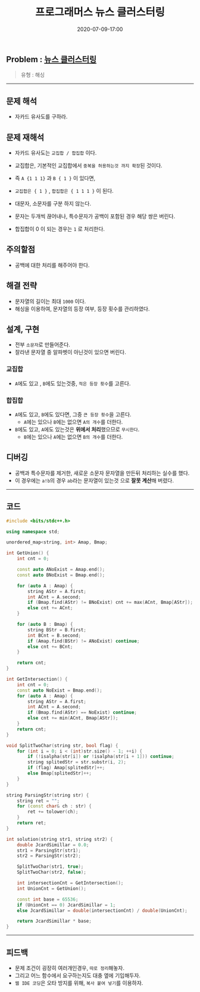 ﻿---
title: 프로그래머스 뉴스 클러스터링
date: 2020-07-09-17:00
categories:
- PS

tags:
- Programmers
- PS
- Problem Solve
- 구현
- 해싱

---

## Problem : [뉴스 클러스터링](https://programmers.co.kr/learn/courses/30/lessons/17677)
> 유형 : 해싱

---
 
 
 
## 문제 해석
* 자카드 유사도를 구하라.

## 문제 재해석
* 자카드 유사도는 `교집합 / 합집합` 이다.
* 교집합은, 기본적인 교집합에서 `중복을 허용하는것 까지 확장`된 것이다. 

* 즉 `A {1 1 1}` 과 `B { 1 }` 이 있다면, 
* `교집합은 { 1 }` , `합집합은 { 1 1 1 }` 이 된다.
* 대문자, 소문자를 구분 하지 않는다.
* 문자는 두개씩 끊어내나, 특수문자가 공백이 포함된 경우 해당 쌍은 버린다.
* 합집합이 0 이 되는 경우는 `1` 로 처리한다.

## 주의할점
* 공백에 대한 처리를 해주어야 한다.

## 해결 전략 
* 문자열의 길이는 최대 `1000` 이다.
* 해싱을 이용하여, 문자열의 등장 여부, 등장 횟수를 관리하였다.

## 설계, 구현
* 전부 `소문자`로 만들어준다.
* 잘라낸 문자열 중 알파벳이 아닌것이 있으면 버린다.

### 교집합
* `A`에도 있고 , `B`에도 있는것중, `적은 등장 횟수`를 고른다.
### 합집합
* `A`에도 있고, `B`에도 있다면, 그중 `큰 등장 횟수`을 고른다.
  * `A`에는 있으나 `B`에는 없으면 `A의 개수`를 더한다.
* `B`에도 있고, `A`에도 있는것은 **위에서 처리**했으므로 `무시한다`.
  * `B`에는 있으나 `A`에는 없으면 `B의 개수`를 더한다.

## 디버깅
* 공백과 특수문자를 제거한, 새로운 소문자 문자열을 만든뒤 처리하는 실수를 했다.
* 이 경우에는 `a!b`의 경우 `ab`라는 문자열이 있는것 으로 **잘못 계산**해 버렸다.

---

## 코드

```c++
#include <bits/stdc++.h>

using namespace std;

unordered_map<string, int> Amap, Bmap;

int GetUnion() {
    int cnt = 0;

    const auto ANoExist = Amap.end();
    const auto BNoExist = Bmap.end();

    for (auto A : Amap) {
        string AStr = A.first;
        int ACnt = A.second;
        if (Bmap.find(AStr) != BNoExist) cnt += max(ACnt, Bmap[AStr]);
        else cnt += ACnt;
    }

    for (auto B : Bmap) {
        string BStr = B.first;
        int BCnt = B.second;
        if (Amap.find(BStr) != ANoExist) continue;
        else cnt += BCnt;
    }

    return cnt;
}

int GetIntersection() {
    int cnt = 0;
    const auto NoExist = Bmap.end();
    for (auto A : Amap) {
        string AStr = A.first;
        int ACnt = A.second;
        if (Bmap.find(AStr) == NoExist) continue;
        else cnt += min(ACnt, Bmap[AStr]);
    }
    return cnt;
}

void SplitTwoChar(string str, bool flag) {
    for (int i = 0; i < (int)str.size() - 1; ++i) {
        if (!isalpha(str[i]) or !isalpha(str[i + 1])) continue;
        string splitedStr = str.substr(i, 2);
        if (flag) Amap[splitedStr]++;
        else Bmap[splitedStr]++;
    }
}

string ParsingStr(string str) {
    string ret = "";
    for (const char& ch : str) {
        ret += tolower(ch);
    }
    return ret;
}

int solution(string str1, string str2) {
    double JcardSimillar = 0.0;
    str1 = ParsingStr(str1);
    str2 = ParsingStr(str2);

    SplitTwoChar(str1, true);
    SplitTwoChar(str2, false);

    int intersectionCnt = GetIntersection();
    int UnionCnt = GetUnion();

    const int base = 65536;
    if (UnionCnt == 0) JcardSimillar = 1;
    else JcardSimillar = double(intersectionCnt) / double(UnionCnt);

    return JcardSimillar * base;
}

```

---

## 피드백
* 문제 조건이 굉장히 여러개인경우, `따로 정리`해놓자.
* 그리고 어느 함수에서 요구하는지도 대충 옆에 기입해두자.
* `웹 IDE 코딩`은 오타 방지를 위해, `복사 붙여 넣기`를 이용하자.
